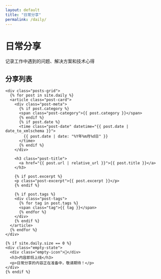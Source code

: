 ```yaml
---
layout: default
title: "日常分享"
permalink: /daily/
---
```


<div class="hero-section">
  <div class="hero-content">
    <h1 class="hero-title">
      <span class="gradient-text">日常分享</span>
    </h1>
    <p class="hero-subtitle">
      记录工作中遇到的问题、解决方案和技术心得
    </p>
  </div>
</div>

<section class="section">
  <div class="container">
    <h2 class="section-title">分享列表</h2>
    
    <div class="posts-grid">
      {% for post in site.daily %}
      <article class="post-card">
        <div class="post-meta">
          {% if post.category %}
          <span class="post-category">{{ post.category }}</span>
          {% endif %}
          {% if post.date %}
          <time class="post-date" datetime="{{ post.date | date_to_xmlschema }}">
            {{ post.date | date: "%Y年%m月%d日" }}
          </time>
          {% endif %}
        </div>
        
        <h3 class="post-title">
          <a href="{{ post.url | relative_url }}">{{ post.title }}</a>
        </h3>
        
        {% if post.excerpt %}
        <p class="post-excerpt">{{ post.excerpt }}</p>
        {% endif %}
        
        {% if post.tags %}
        <div class="post-tags">
          {% for tag in post.tags %}
          <span class="tag">{{ tag }}</span>
          {% endfor %}
        </div>
        {% endif %}
      </article>
      {% endfor %}
    </div>
    
    {% if site.daily.size == 0 %}
    <div class="empty-state">
      <div class="empty-icon">📝</div>
      <h3>内容即将上线</h3>
      <p>日常分享的内容正在准备中，敬请期待！</p>
    </div>
    {% endif %}
  </div>
</section>
